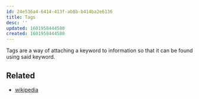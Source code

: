 ```yaml
---
id: 24e536a4-6414-413f-ab8b-b414ba2e6136
title: Tags
desc: ''
updated: 1601958444580
created: 1601958444580
---
```

Tags are a way of attaching a keyword to information so that it can be found using said keyword.

## Related

- [wikipedia](https://en.wikipedia.org/wiki/Tag_(metadata))

